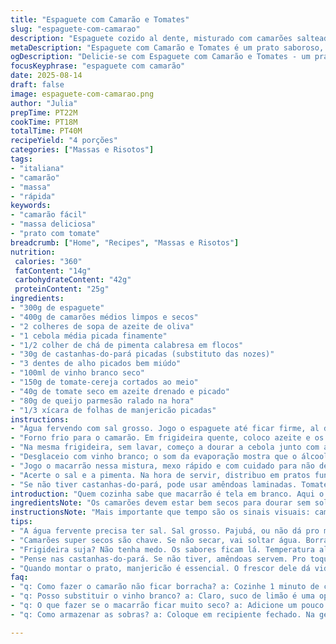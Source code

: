 ```yaml
---
title: "Espaguete com Camarão e Tomates"
slug: "espaguete-com-camarao"
description: "Espaguete cozido al dente, misturado com camarões salteados, tomates frescos e secos, tudo finalizado com manjericão fresco e queijo parmesão. Ótima combinação de sabores, texturas diversas e aroma intenso do alho e pimenta. Receita sem lactose, ovos ou nozes, adaptada para quem quer um prato leve mas cheio de personalidade."
metaDescription: "Espaguete com Camarão e Tomates é um prato saboroso, leve e recheado de texturas. Aprenda a fazer esta delícia hoje mesmo."
ogDescription: "Delicie-se com Espaguete com Camarão e Tomates - um prato que combina sabor e frescor em cada garfada."
focusKeyphrase: "espaguete com camarão"
date: 2025-08-14
draft: false
image: espaguete-com-camarao.png
author: "Julia"
prepTime: PT22M
cookTime: PT18M
totalTime: PT40M
recipeYield: "4 porções"
categories: ["Massas e Risotos"]
tags:
- "italiana"
- "camarão"
- "massa"
- "rápida"
keywords:
- "camarão fácil"
- "massa deliciosa"
- "prato com tomate"
breadcrumb: ["Home", "Recipes", "Massas e Risotos"]
nutrition: 
 calories: "360"
 fatContent: "14g"
 carbohydrateContent: "42g"
 proteinContent: "25g"
ingredients:
- "300g de espaguete"
- "400g de camarões médios limpos e secos"
- "2 colheres de sopa de azeite de oliva"
- "1 cebola média picada finamente"
- "1/2 colher de chá de pimenta calabresa em flocos"
- "30g de castanhas-do-pará picadas (substituto das nozes)"
- "3 dentes de alho picados bem miúdo"
- "100ml de vinho branco seco"
- "150g de tomate-cereja cortados ao meio"
- "40g de tomate seco em azeite drenado e picado"
- "80g de queijo parmesão ralado na hora"
- "1/3 xícara de folhas de manjericão picadas"
instructions:
- "Água fervendo com sal grosso. Jogo o espaguete até ficar firme, al dente mesmo. Perceba as bordas firmes ao morder; não pode passar do ponto. Escorro e passo um fio de azeite para não grudar. Já deixa reservado."
- "Forno frio para o camarão. Em frigideira quente, coloco azeite e os camarões. Dou uma selada rápida, cerca de 1 minuto de cada lado, até ficarem rosados e firmes, não deixa cozinhar demais ou viram borracha. Temperei com sal e pimenta do reino moída na hora. Reservo."
- "Na mesma frigideira, sem lavar, começo a dourar a cebola junto com a pimenta calabresa. Se a frigideira secar, regulo com um pouco mais de azeite. O óleo vai colher uma base aromática. Salpico sal para ajudar a desidratar a cebola, fica mais intenso. Jogo as castanhas, deixam efeito crocante na mordida, e o alho picado. Mexo rápido para não queimar, cerca de 40 segundos."
- "Desglaceio com vinho branco; o som da evaporação mostra que o álcool está saindo e o sabor concentrando. Junto os tomates frescos e secos. Quando nota o vapor e os frutos começando a murchar, coloco os camarões reservados. Deixo apurar 2 minutos para incorporar sabores sem perder textura."
- "Jogo o macarrão nessa mistura, mexo rápido e com cuidado para não desmontar os camarões, mas incorporo tudo com o molho que formou. Se estiver seco, pingue água da cocção do macarrão para ajustar a textura."
- "Acerte o sal e a pimenta. Na hora de servir, distribuo em pratos fundos, ralo parmesão por cima e finalizo com folhas frescas de manjericão picadas."
- "Se não tiver castanhas-do-pará, pode usar amêndoas laminadas. Tomate seco caseiro pode ficar mais saboroso se macerado em azeite com ervas. Queijo vegetal ralado substitui parmesão para versão vegana. Aquele toque ácido do vinho branco é o segredo para dar frescor e cortar a gordura do azeite e do queijo."
introduction: "Quem cozinha sabe que macarrão é tela em branco. Aqui o camarão brilha com tomates frescos e secos, uma combinação que vira jogo de texturas. Alho e pimenta dão um toque quente e picante. Castanhas-do-pará? Croc croc perfeito no meio da maciez. Manjericão e parmesão para o final, aquele combo que não tem erro. O truque? Camarão no ponto certo e molho com suculência, sem secar demais. Já testei tantas variações, o resultado final é um prato simples, mas com personalidade e aroma intenso."
ingredientsNote: "Os camarões devem estar bem secos para dourar sem soltar água. Já testei substituir o vinho branco por suco de limão para uma acidez diferente, mas para os clássicos, vinho é insubstituível. Castanhas-do-pará são uma alternativa interessante às nozes, com sabor mais terroso. A quantidade do pimenta pode variar segundo o gosto, melhor um toque sutil que uma boca em brasa. Tomates secos comprados prontos podem variar em qualidade; sempre escorra o óleo, para não pesar no preparo."
instructionsNote: "Mais importante que tempo são os sinais visuais: camarão rosado e firme; cebola translúcida e brilhante; vinho evaporado ao ponto da frigideira quase secar; tomates começando a soltar sucos. Se errar e passar, o camarão endurece e perde graça. Uma panela com líquido demais pode deixar o prato aguado e sem concentração de sabor; se acontecer, deixe em fogo mais alto uns minutos para reduzir. O macarrão deve ser incorporado só no final, para manter textura e evitar empapado. Queijo parmesão sempre fresco muda tudo; rale na hora para derreter no calor do prato."
tips:
- "A água fervente precisa ter sal. Sal grosso. Pajubá, ou não dá pro macarrão. Espaguete al dente é fundamental. Se passar o ponto? Macarrão pegajoso, duro. Cuidado com o tempo, experimente sempre. Se não conseguir, ajuste com água da cocção."
- "Camarões super secos são chave. Se não secar, vai soltar água. Borracha, ninguém quer isso. Quando dourar, olhe a cor. Rosinha e firme, é o ponto. Não deixe na frigideira, 1 minuto apenas. Mais tempo, vira carne de borracha."
- "Frigideira suja? Não tenha medo. Os sabores ficam lá. Temperatura alta é ideal. A cebola? Quando ficar translúcida, junta o alho. Não queime o alho, 40 segundos no máximo. Verdadeiro aroma de cozinha enquanto isso."
- "Pense nas castanhas-do-pará. Se não tiver, amêndoas servem. Pro toque crocante no dish, pra não deixar sem textura. Tomate seco caseiro? Macerado em azeite, ervas são melhores. Mas os comprados servem bem. Sempre escorra o óleo pra não pesar."
- "Quando montar o prato, manjericão é essencial. O frescor dele dá vida. O queijo parmesão fresco é outro must-have. Sempre rale na hora, na hora que servir. Melhora a experiência como um todo. Dos detalhes pequenos, vêm os grandes sabores."
faq:
- "q: Como fazer o camarão não ficar borracha? a: Cozinhe 1 minuto de cada lado. Dessa forma. O segredo é o tempo e a temperatura. Não deixe muito na frigideira."
- "q: Posso substituir o vinho branco? a: Claro, suco de limão é uma opção. Ou então, um bom vinagre de maçã pode dar. Pode mudar o sabor, mas funciona."
- "q: O que fazer se o macarrão ficar muito seco? a: Adicione um pouco da água do cozimento. Pouquinho, só o suficiente pra deixar o molho mais cremoso. Não esqueça de mexer."
- "q: Como armazenar as sobras? a: Coloque em recipiente fechado. Na geladeira, até 2 dias. Reaqueça em banho-maria ou frigideira, assim não perde textura. Não use micro-ondas, o macarrão empapa."

---
```

